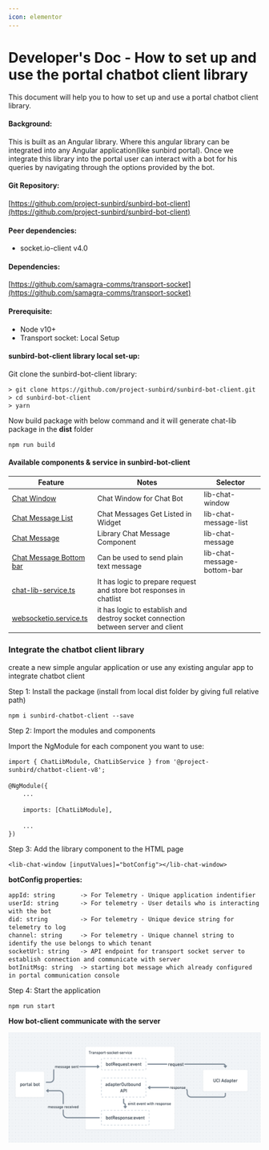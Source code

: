 ```yaml
---
icon: elementor
---
```


# Developer's Doc - How to set up and use the portal chatbot client library

This document will help you to how to set up and use a portal chatbot client library.

#### Background: <a href="#developersdoc-howtosetupandusetheportalchatbotclientlibrary-background" id="developersdoc-howtosetupandusetheportalchatbotclientlibrary-background"></a>

This is built as an Angular library. Where this angular library can be integrated into any Angular application(like sunbird portal). Once we integrate this library into the portal user can interact with a bot for his queries by navigating through the options provided by the bot.

#### Git Repository: <a href="#developersdoc-howtosetupandusetheportalchatbotclientlibrary-gitrepository" id="developersdoc-howtosetupandusetheportalchatbotclientlibrary-gitrepository"></a>

[https://github.com/project-sunbird/sunbird-bot-client](https://github.com/project-sunbird/sunbird-bot-client)

#### Peer dependencies: <a href="#developersdoc-howtosetupandusetheportalchatbotclientlibrary-peerdependencies" id="developersdoc-howtosetupandusetheportalchatbotclientlibrary-peerdependencies"></a>

* socket.io-client v4.0

#### Dependencies: <a href="#developersdoc-howtosetupandusetheportalchatbotclientlibrary-dependencies" id="developersdoc-howtosetupandusetheportalchatbotclientlibrary-dependencies"></a>

[https://github.com/samagra-comms/transport-socket](https://github.com/samagra-comms/transport-socket)

#### Prerequisite: <a href="#developersdoc-howtosetupandusetheportalchatbotclientlibrary-prerequisite" id="developersdoc-howtosetupandusetheportalchatbotclientlibrary-prerequisite"></a>

* Node v10+
* Transport socket: Local Setup

#### sunbird-bot-client library local set-up: <a href="#developersdoc-howtosetupandusetheportalchatbotclientlibrary-sunbird-bot-clientlibrarylocalset-up" id="developersdoc-howtosetupandusetheportalchatbotclientlibrary-sunbird-bot-clientlibrarylocalset-up"></a>

Git clone the sunbird-bot-client library:

```
> git clone https://github.com/project-sunbird/sunbird-bot-client.git
> cd sunbird-bot-client 
> yarn
```

Now build package with below command and it will generate chat-lib package in the **dist** folder

```
npm run build
```

#### Available components & service in sunbird-bot-client <a href="#developersdoc-howtosetupandusetheportalchatbotclientlibrary-availablecomponents-and-serviceinsunbird" id="developersdoc-howtosetupandusetheportalchatbotclientlibrary-availablecomponents-and-serviceinsunbird"></a>

| Feature                                                                                                                                                      | Notes                                                                             | Selector                    |
| ------------------------------------------------------------------------------------------------------------------------------------------------------------ | --------------------------------------------------------------------------------- | --------------------------- |
| [Chat Window](https://github.com/project-sunbird/sunbird-bot-client/tree/master/projects/chat-lib/src/lib/chat-window)                                       | Chat Window for Chat Bot                                                          | lib-chat-window             |
| [Chat Message List](https://github.com/project-sunbird/sunbird-bot-client/tree/master/projects/chat-lib/src/lib/chat-message-list)                           | Chat Messages Get Listed in Widget                                                | lib-chat-message-list       |
| [Chat Message](https://github.com/project-sunbird/sunbird-bot-client/tree/master/projects/chat-lib/src/lib/chat-message)                                     | Library Chat Message Component                                                    | lib-chat-message            |
| [Chat Message Bottom bar](https://github.com/project-sunbird/sunbird-bot-client/tree/master/projects/chat-lib/src/lib/chat-message-bottom-bar)               | Can be used to send plain text message                                            | lib-chat-message-bottom-bar |
| [chat-lib-service.ts](https://github.com/Nik720/sunbird-bot-client/blob/SB-26255-socket-bot-integration/projects/chat-lib/src/lib/chat-lib.service.ts)       | It has logic to prepare request and store bot responses in chatlist               |                             |
| [websocketio.service.ts](https://github.com/Nik720/sunbird-bot-client/blob/SB-26255-socket-bot-integration/projects/chat-lib/src/lib/websocketio.service.ts) | it has logic to establish and destroy socket connection between server and client |                             |

### &#x20;Integrate the chatbot client library <a href="#developersdoc-howtosetupandusetheportalchatbotclientlibrary-integratethechatbotclientlibrary" id="developersdoc-howtosetupandusetheportalchatbotclientlibrary-integratethechatbotclientlibrary"></a>

create a new simple angular application or use any existing angular app to integrate chatbot client

Step 1: Install the package (install from local dist folder by giving full relative path)

```
npm i sunbird-chatbot-client --save 
```

Step 2: Import the modules and components

Import the NgModule for each component you want to use:

```
import { ChatLibModule, ChatLibService } from '@project-sunbird/chatbot-client-v8';

@NgModule({
    ...
    
    imports: [ChatLibModule],
    
    ...
})
```

Step 3: Add the library component to the HTML page

```
<lib-chat-window [inputValues]="botConfig"></lib-chat-window>
```

**botConfig properties:**

```
appId: string       -> For Telemetry - Unique application indentifier 
userId: string      -> For telemetry - User details who is interacting with the bot
did: string         -> For telemetry - Unique device string for telemetry to log
channel: string     -> For telemetry - Unique channel string to identify the use belongs to which tenant
socketUrl: string   -> API endpoint for transport socket server to establish connection and communicate with server
botInitMsg: string  -> starting bot message which already configured in portal communication console
```

Step 4: Start the application

```
npm run start
```

**How bot-client communicate with the server**

![](../../../.gitbook/assets/3049750542.png)
